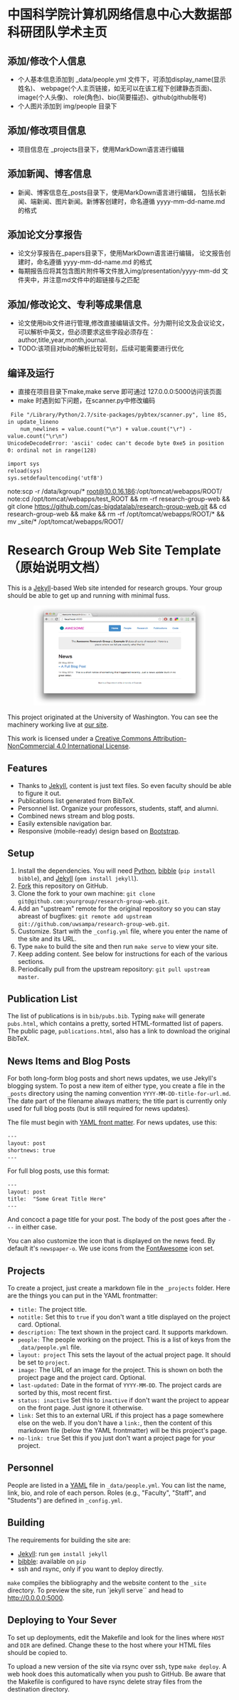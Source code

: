 中国科学院计算机网络信息中心大数据部科研团队学术主页
================================

添加/修改个人信息
--------
* 个人基本信息添加到 _data/people.yml 文件下，可添加display_name(显示姓名)、
webpage(个人主页链接，如无可以在该工程下创建静态页面)、image(个人头像)、
role(角色)、bio(简要描述)、github(github账号)
* 个人图片添加到 img/people 目录下

添加/修改项目信息
--------
* 项目信息在 _projects目录下，使用MarkDown语言进行编辑

添加新闻、博客信息
--------
* 新闻、博客信息在_posts目录下，使用MarkDown语言进行编辑，
包括长新闻、端新闻、图片新闻。新博客创建时，命名遵循 yyyy-mm-dd-name.md 的格式

添加论文分享报告
-------
* 论文分享报告在_papers目录下，使用MarkDown语言进行编辑，
论文报告创建时，命名遵循 yyyy-mm-dd-name.md 的格式
* 每期报告应将其包含图片附件等文件放入img/presentation/yyyy-mm-dd 文件夹中，并注意md文件中的超链接与之匹配

添加/修改论文、专利等成果信息
--------
* 论文使用bib文件进行管理,修改直接编辑该文件。分为期刊论文及会议论文，可以解析中英文，但必须要求这些字段必须存在：author,title,year,month,journal.
* TODO:该项目对bib的解析比较苛刻，后续可能需要进行优化

编译及运行
--------
* 直接在项目目录下make,make serve 即可通过 127.0.0.0:5000访问该页面
* make 时遇到如下问题，在scanner.py中修改编码
~~~~
 File "/Library/Python/2.7/site-packages/pybtex/scanner.py", line 85, in update_lineno
    num_newlines = value.count("\n") + value.count("\r") - value.count("\r\n")
UnicodeDecodeError: 'ascii' codec can't decode byte 0xe5 in position 0: ordinal not in range(128)
~~~~

~~~~
import sys  
reload(sys)  
sys.setdefaultencoding('utf8')
~~~~


note:scp -r /data/kgroup/* root@10.0.16.186:/opt/tomcat/webapps/ROOT/
note:cd /opt/tomcat/webapps/test_ROOT && rm -rf research-group-web && git clone https://github.com/cas-bigdatalab/research-group-web.git && cd research-group-web && make && rm -rf /opt/tomcat/webapps/ROOT/* && mv _site/* /opt/tomcat/webapps/ROOT/


Research Group Web Site Template （原始说明文档）
================================

This is a [Jekyll][]-based Web site intended for research groups. Your group should be able to get up and running with minimal fuss.

<p align="center">
<img src="screenshot.png" width="387" height="225" alt="screenshot of the template">
</p>

This project originated at the University of Washington.  You can see the machinery working live at [our site][sampa].

This work is licensed under a [Creative Commons Attribution-NonCommercial 4.0 International License][license].

[sampa]: http://sampa.cs.washington.edu/
[license]: https://creativecommons.org/licenses/by-nc/4.0/


Features
--------

* Thanks to [Jekyll][], content is just text files. So even faculty should be able to figure it out.
* Publications list generated from BibTeX.
* Personnel list. Organize your professors, students, staff, and alumni.
* Combined news stream and blog posts.
* Easily extensible navigation bar.
* Responsive (mobile-ready) design based on [Bootstrap][].

[Bootstrap]: http://getbootstrap.com/


Setup
-----

1. Install the dependencies. You will need [Python][], [bibble][] (`pip install bibble`), and [Jekyll][] (`gem install jekyll`).
2. [Fork][] this repository on GitHub.
3. Clone the fork to your own machine: `git clone git@github.com:yourgroup/research-group-web.git`.
4. Add an "upstream" remote for the original repository so you can stay abreast of bugfixes: `git remote add upstream git://github.com/uwsampa/research-group-web.git`.
5. Customize. Start with the `_config.yml` file, where you enter the name of the site and its URL.
6. Type `make` to build the site and then run `make serve` to view your site.
7. Keep adding content. See below for instructions for each of the various sections.
8. Periodically pull from the upstream repository: `git pull upstream master`.

[Python]: https://www.python.org/
[Fork]: https://github.com/uwsampa/research-group-web/fork


Publication List
----------------

The list of publications is in `bib/pubs.bib`. Typing `make` will generate `pubs.html`, which contains a pretty, sorted HTML-formatted list of papers. The public page, `publications.html`, also has a link to download the original BibTeX.


News Items and Blog Posts
-------------------------

For both long-form blog posts and short news updates, we use Jekyll's blogging system. To post a new item of either type, you create a file in the `_posts` directory using the naming convention `YYYY-MM-DD-title-for-url.md`. The date part of the filename always matters; the title part is currently only used for full blog posts (but is still required for news updates).

The file must begin with [YAML front matter][yfm]. For news updates, use this:

    ---
    layout: post
    shortnews: true
    ---

For full blog posts, use this format:

    ---
    layout: post
    title:  "Some Great Title Here"
    ---

And concoct a page title for your post. The body of the post goes after the `---` in either case.

You can also customize the icon that is displayed on the news feed. By default it's `newspaper-o`. We use icons from the [FontAwesome][fa] icon set.

[yfm]: http://jekyllrb.com/docs/frontmatter/
[fa]: http://fontawesome.io/icons/

Projects
--------

To create a project, just create a markdown file in the `_projects` folder. Here are the things you can put in the YAML frontmatter:

- `title:` The project title.
- `notitle:` Set this to `true` if you don't want a title displayed on the project card. Optional.
- `description:` The text shown in the project card. It supports markdown.
- `people:` The people working on the project. This is a list of keys from the `_data/people.yml` file.
- `layout: project` This sets the layout of the actual project page. It should be set to `project`.
- `image:` The URL of an image for the project. This is shown on both the project page and the project card. Optional.
- `last-updated:` Date in the format of `YYYY-MM-DD`. The project cards are sorted by this, most recent first.
- `status: inactive` Set this to `inactive` if don't want the project to appear on the front page. Just ignore it otherwise.
- `link:` Set this to an external URL if this project has a page somewhere else on the web. If you don't have a `link:`, then the content of this markdown file (below the YAML frontmatter) will be this project's page.
- `no-link: true` Set this if you just don't want a project page for your project.

Personnel
---------

People are listed in a [YAML][] file in `_data/people.yml`. You can list the name, link, bio, and role of each person. Roles (e.g., "Faculty", "Staff", and "Students") are defined in `_config.yml`.

[YAML]: https://en.wikipedia.org/wiki/YAML


Building
--------

The requirements for building the site are:

* [Jekyll][]: run `gem install jekyll`
* [bibble][]: available on `pip`
* ssh and rsync, only if you want to deploy directly.

`make` compiles the bibliography and the website content to the `_site`
directory. To preview the site, run `jekyll serve`` and head to
http://0.0.0.0:5000.


Deploying to Your Sever
-----------------------

To set up deployments, edit the Makefile and look for the lines where `HOST` and `DIR` are defined. Change these to the host where your HTML files should be copied to.

To upload a new version of the site via rsync over ssh, type `make deploy`. A web hook does this automatically when you push to GitHub. Be aware that the Makefile is configured to have rsync delete stray files from the destination directory.

[Jekyll]: http://jekyllrb.com/
[bibble]: https://github.com/sampsyo/bibble/
